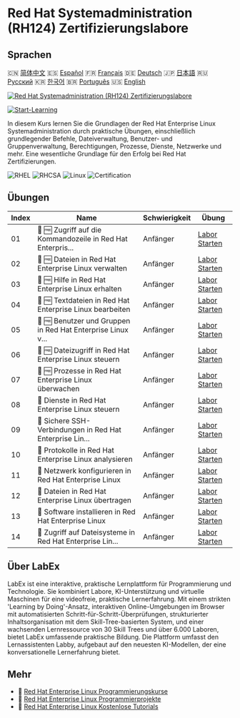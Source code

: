 # Red Hat Systemadministration (RH124) Zertifizierungslabore

## Sprachen

🇨🇳 [简体中文](README_zh.md) 🇪🇸 [Español](README_es.md) 🇫🇷 [Français](README_fr.md) 🇩🇪 [Deutsch](README_de.md) 🇯🇵 [日本語](README_ja.md) 🇷🇺 [Русский](README_ru.md) 🇰🇷 [한국어](README_ko.md) 🇧🇷 [Português](README_pt.md) 🇺🇸 [English](README.md) 

[![Red Hat Systemadministration (RH124) Zertifizierungslabore](https://cover-creator.labex.io/red-hat-system-administration-rh124-labs.png?lang=de)](https://labex.io/de/courses/red-hat-system-administration-rh124-labs)

[![Start-Learning](https://img.shields.io/badge/Start-Learning-whitesmoke?style=for-the-badge)](https://labex.io/de/courses/red-hat-system-administration-rh124-labs)

In diesem Kurs lernen Sie die Grundlagen der Red Hat Enterprise Linux Systemadministration durch praktische Übungen, einschließlich grundlegender Befehle, Dateiverwaltung, Benutzer- und Gruppenverwaltung, Berechtigungen, Prozesse, Dienste, Netzwerke und mehr. Eine wesentliche Grundlage für den Erfolg bei Red Hat Zertifizierungen.

![RHEL](https://img.shields.io/badge/RHEL-whitesmoke?style=for-the-badge&logo=rhel)
![RHCSA](https://img.shields.io/badge/RHCSA-whitesmoke?style=for-the-badge&logo=rhcsa)
![Linux](https://img.shields.io/badge/Linux-whitesmoke?style=for-the-badge&logo=linux)
![Certification](https://img.shields.io/badge/Certification-whitesmoke?style=for-the-badge&logo=certification)


## Übungen

|   Index | Name                                                        | Schwierigkeit   | Übung                                                                                                                                     |
|---------|-------------------------------------------------------------|-----------------|-------------------------------------------------------------------------------------------------------------------------------------------|
|      01 | 📖 🆓 Zugriff auf die Kommandozeile in Red Hat Enterpris... | Anfänger        | <a target='_blank' href='https://labex.io/de/tutorials/rhel-access-command-line-in-red-hat-enterprise-linux-588454'>Labor Starten</a>     |
|      02 | 📖 🆓 Dateien in Red Hat Enterprise Linux verwalten         | Anfänger        | <a target='_blank' href='https://labex.io/de/tutorials/rhel-manage-files-in-red-hat-enterprise-linux-588463'>Labor Starten</a>            |
|      03 | 📖 🆓 Hilfe in Red Hat Enterprise Linux erhalten            | Anfänger        | <a target='_blank' href='https://labex.io/de/tutorials/rhel-get-help-in-red-hat-enterprise-linux-588461'>Labor Starten</a>                |
|      04 | 📖 🆓 Textdateien in Red Hat Enterprise Linux bearbeiten    | Anfänger        | <a target='_blank' href='https://labex.io/de/tutorials/rhel-edit-text-files-in-red-hat-enterprise-linux-588460'>Labor Starten</a>         |
|      05 | 📖 🆓 Benutzer und Gruppen in Red Hat Enterprise Linux v... | Anfänger        | <a target='_blank' href='https://labex.io/de/tutorials/rhel-manage-users-and-groups-in-red-hat-enterprise-linux-588464'>Labor Starten</a> |
|      06 | 📖 🆓 Dateizugriff in Red Hat Enterprise Linux steuern      | Anfänger        | <a target='_blank' href='https://labex.io/de/tutorials/rhel-control-file-access-in-red-hat-enterprise-linux-588458'>Labor Starten</a>     |
|      07 | 📖 🆓 Prozesse in Red Hat Enterprise Linux überwachen       | Anfänger        | <a target='_blank' href='https://labex.io/de/tutorials/rhel-monitor-processes-in-red-hat-enterprise-linux-588465'>Labor Starten</a>       |
|      08 | 📖  Dienste in Red Hat Enterprise Linux steuern             | Anfänger        | <a target='_blank' href='https://labex.io/de/tutorials/rhel-control-services-in-red-hat-enterprise-linux-588459'>Labor Starten</a>        |
|      09 | 📖  Sichere SSH-Verbindungen in Red Hat Enterprise Lin...   | Anfänger        | <a target='_blank' href='https://labex.io/de/tutorials/rhel-secure-ssh-in-red-hat-enterprise-linux-588466'>Labor Starten</a>              |
|      10 | 📖  Protokolle in Red Hat Enterprise Linux analysieren      | Anfänger        | <a target='_blank' href='https://labex.io/de/tutorials/rhel-analyze-logs-in-red-hat-enterprise-linux-588456'>Labor Starten</a>            |
|      11 | 📖  Netzwerk konfigurieren in Red Hat Enterprise Linux      | Anfänger        | <a target='_blank' href='https://labex.io/de/tutorials/rhel-configure-networking-in-red-hat-enterprise-linux-588457'>Labor Starten</a>    |
|      12 | 📖  Dateien in Red Hat Enterprise Linux übertragen          | Anfänger        | <a target='_blank' href='https://labex.io/de/tutorials/rhel-transfer-files-in-red-hat-enterprise-linux-588467'>Labor Starten</a>          |
|      13 | 📖  Software installieren in Red Hat Enterprise Linux       | Anfänger        | <a target='_blank' href='https://labex.io/de/tutorials/rhel-install-software-in-red-hat-enterprise-linux-588462'>Labor Starten</a>        |
|      14 | 📖  Zugriff auf Dateisysteme in Red Hat Enterprise Lin...   | Anfänger        | <a target='_blank' href='https://labex.io/de/tutorials/rhel-access-file-systems-in-red-hat-enterprise-linux-588455'>Labor Starten</a>     |

## Über LabEx

LabEx ist eine interaktive, praktische Lernplattform für Programmierung und Technologie. Sie kombiniert Labore, KI-Unterstützung und virtuelle Maschinen für eine videofreie, praktische Lernerfahrung. Mit einem strikten 'Learning by Doing'-Ansatz, interaktiven Online-Umgebungen im Browser mit automatisierten Schritt-für-Schritt-Überprüfungen, strukturierter Inhaltsorganisation mit dem Skill-Tree-basierten System, und einer wachsenden Lernressource von 30 Skill Trees und über 6.000 Laboren, bietet LabEx umfassende praktische Bildung. Die Plattform umfasst den Lernassistenten Labby, aufgebaut auf den neuesten KI-Modellen, der eine konversationelle Lernerfahrung bietet.

## Mehr

- 🔗 [Red Hat Enterprise Linux Programmierungskurse](https://github.com/labex-labs/awesome-programming-courses)
- 🔗 [Red Hat Enterprise Linux Programmierprojekte](https://github.com/labex-labs/awesome-programming-projects)
- 🔗 [Red Hat Enterprise Linux Kostenlose Tutorials](https://github.com/labex-labs/rhel-free-tutorials)

